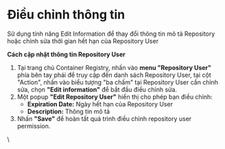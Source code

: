 # Điều chỉnh thông tin

Sử dụng tính năng Edit Information để thay đổi thông tin mô tả Repository hoặc chỉnh sửa thời gian hết hạn của Repository User

**Cách cập nhật thông tin Repository User**

1. Tại trang chủ Container Registry, nhấn vào **menu "Repository User"** phía bên tay phải để truy cập đến danh sách Repository User, tại cột "Action", nhấn vào biểu tượng "ba chấm" tại Repository User cần chỉnh sửa, chọn **"Edit information"** để bắt đầu điều chỉnh sửa.
2. Một popup **"Edit Repository User"** hiển thị cho phép bạn điều chỉnh:
   * **Expiration Date:** Ngày hết hạn của Repository User
   * **Description:** Thông tin mô tả
3. Nhấn **"Save"** để hoàn tất quá trình điều chỉnh repository user permission.

\
